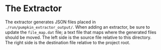 # The Extractor

The extractor generates JSON files placed in `./run/pumpkin_extractor_output/`.
When adding an extractor, be sure to update the `file_map.dat` file;
a text file that maps where the generated files should be moved.
The left side is the source file relative to this directory. The right side is
the destination file relative to the project root.

